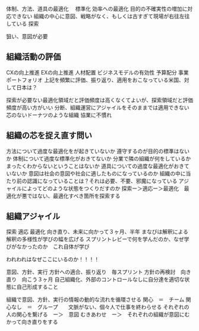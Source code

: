 体制、方法、道具の最適化
　標準化
  効率への最適化
目的の不確実性の増加に対応できない
組織の中心に意図、戦略がなく、もしくは古すぎて現場が右往左往している
探索

狙い、意図が必要
## 組織活動の評価
CXの向上推進
EXの向上推進
人材配置
ビジネスモデルの有効性
予算配分
事業ポートフォリオ
上記を頻繁に評価、振り返り、適用をおこなっている米国、対して日本は？

探索が必要ない最適化領域だと評価頻度は高くなくてよいが、探索領域だと評価頻度が高い方がいい
分断、組織運営にアジャイルをそのままでは適用できない
芯のないドーナツのような組織
協業に不慣れ

## 組織の芯を捉え直す問い
方法について過度な最適化をが起きていないか
遵守するのが目的の標準はないか
体制について過度な標準化がおきてないか
分業で隣の組織が何をしているかまったくわからないということはないか
道具についての過度な最適化がおきていないか
意図は社会の意図や社会に適したものになっているのか
組織の中に当たり前の認識になっていることは？それは必要、不要、邪魔になっている
アジャイルによってどのような状態をつくりだすのか
探索ー＞適応ー＞最適化　最適化が悪ではない、最適化すべき箇所を探索する

## 組織アジャイル
探索
適応
最適化
向き直り、未来に向かって３ヶ月、半年
まなびは解釈による　解釈の多様性が学びの幅を広げる
スプリントレビーで何を学んだのか、なぜ学びがなかったのか　これ自体が学び
 
われわれはなぜここにいるのか！！！！

意図、方針、実行
方針への適合、振り返り　毎スプリント
方針の再検討　向き直り　向こう３ヶ月
自己組織化、外部のコントロールなしに自分達を適切な状態に自己形成すること

組織で意図、方針、実行の情報の動的な流れを循環させる
関心　＝　チーム
関心なし　＝　グループ　　文脈がない、個々人で仕事を終わらせる
それぞれの人の関心を繋げる　ー＞　意図
むきあわせ　ー＞　それぞれの組織が意図にむかって向き直りをする



